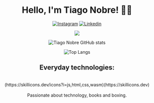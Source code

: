 
 
<h1 align="center">Hello, I'm Tiago Nobre! 👋🏼</h1>
<div align='center'>

[![Instagram](https://img.shields.io/badge/Instagram-E4405F?style=for-the-badge&logo=instagram&logoColor=white)](https://instagram.com/tiago.desc)
[![Linkedin](https://img.shields.io/badge/LinkedIn-0077B5?style=for-the-badge&logo=linkedin&logoColor=white)](https://www.linkedin.com/in/tiago-nobre-7063aa23a?lipi=urn%3Ali%3Apage%3Ad_flagship3_profile_view_base_contact_details%3BIWAcTjvYRYynyjk65UxbVw%3D%3D)

 <img heigh="160em" src="https://github-readme-streak-stats.herokuapp.com?user=TiagoDesc&theme=chartreuse-dark&hided&hide_border=true&hide_border=true">

![Tiago Nobre GitHub stats](https://github-readme-stats.vercel.app/api?username=TiagoDesc&show_icons=true&theme=chartreuse-dark)

![Top Langs](https://github-readme-stats.vercel.app/api/top-langs/?username=TiagoDesc&layout=compact&theme=chartreuse-dark)

## Everyday technologies:

<div style = "display: inline_block" ><br>
 (https://skillicons.dev/icons?i=js,html,css,wasm)(https://skillicons.dev)
  
</div>
<br>
Passionate about technology, books and boxing. 
</div> <br>
